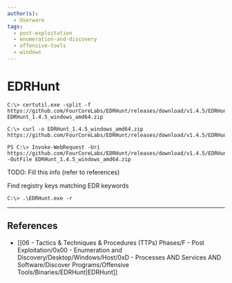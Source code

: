 ```yaml
---
author(s):
  - Userware
tags:
  - post-exploitation
  - enumeration-and-discovery
  - offensive-tools
  - windows
---
```

# EDRHunt

```
C:\> certutil.exe -split -f https://github.com/FourCoreLabs/EDRHunt/releases/download/v1.4.5/EDRHunt_1.4.5_windows_amd64.zip EDRHunt_1.4.5_windows_amd64.zip

C:\> curl -o EDRHunt_1.4.5_windows_amd64.zip https://github.com/FourCoreLabs/EDRHunt/releases/download/v1.4.5/EDRHunt_1.4.5_windows_amd64.zip
```

```
PS C:\> Invoke-WebRequest -Uri https://github.com/FourCoreLabs/EDRHunt/releases/download/v1.4.5/EDRHunt_1.4.5_windows_amd64.zip -OutFile EDRHunt_1.4.5_windows_amd64.zip
```

TODO: Fill this info (refer to references)

Find registry keys matching EDR keywords

```
C:\> .\EDRHunt.exe -r
```

---
## References

- [[06 - Tactics & Techniques & Procedures (TTPs) Phases/F - Post Exploitation/0x00 - Enumeration and Discovery/Desktop/Windows/Host/0xD - Processes AND Services AND Software/Discover Programs/Offensive Tools/Binaries/EDRHunt|EDRHunt]]